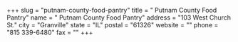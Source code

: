 +++
slug = "putnam-county-food-pantry"
title = " Putnam County Food Pantry"
name = " Putnam County Food Pantry"
address = "103 West Church St."
city = "Granville"
state = "IL"
postal = "61326"
website = ""
phone = "815 339-6480"
fax = ""
+++
